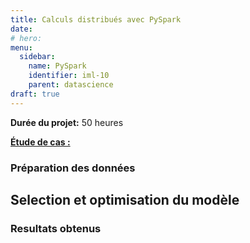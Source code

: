```yaml
---
title: Calculs distribués avec PySpark
date: 
# hero: 
menu:
  sidebar:
    name: PySpark
    identifier: iml-10
    parent: datascience
draft: true
---
```


**Durée du projet:** 50 heures

<ins>**Étude de cas :**</ins>


### Préparation des données


## Selection et optimisation du modèle

### Resultats obtenus